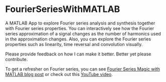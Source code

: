 # FourierSeriesWithMATLAB
A MATLAB App to explore Fourier series analysis and synthesis together with Fourier series properties. You can interactively see how the Fourier series approximation of a signal changes as the number of harmonics used in the approximation changes. Also, you can explore the Fourier series properties such as linearity, time reversal and convolution visually. 

Please provide feedback on how I can make it better. Better yet please contribute.

To get a refresher on Fourier series, you can see <a href="https://angoratutor.com/fourier-series-magic-with-matlab"> Fourier Series Magic with MATLAB blog post</a> or check out this <a href="https://www.youtube.com/watch?v=L3uSisveWvw"> YouTube video</a>. 

